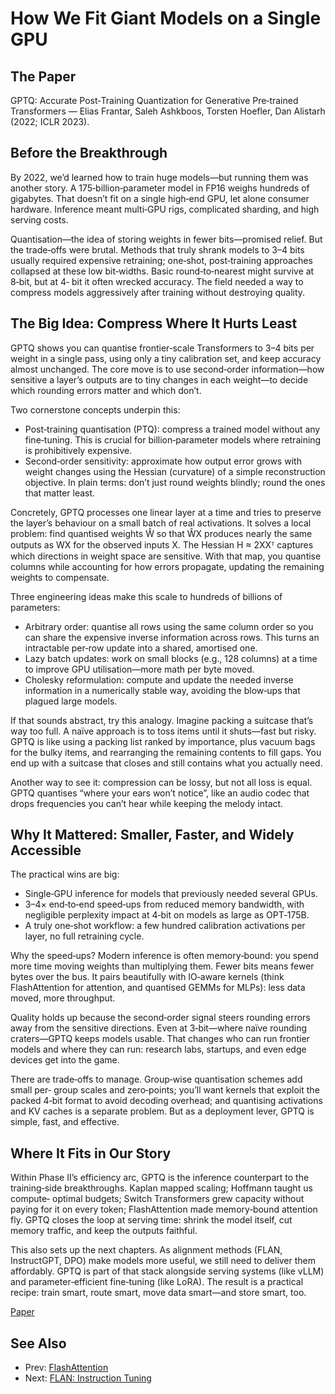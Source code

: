 # How We Fit Giant Models on a Single GPU

## The Paper

GPTQ: Accurate Post‑Training Quantization for Generative Pre‑trained
Transformers — Elias Frantar, Saleh Ashkboos, Torsten Hoefler, Dan Alistarh
(2022; ICLR 2023).

## Before the Breakthrough

By 2022, we’d learned how to train huge models—but running them was another
story. A 175‑billion‑parameter model in FP16 weighs hundreds of gigabytes. That
doesn’t fit on a single high‑end GPU, let alone consumer hardware. Inference
meant multi‑GPU rigs, complicated sharding, and high serving costs.

Quantisation—the idea of storing weights in fewer bits—promised relief. But the
trade‑offs were brutal. Methods that truly shrank models to 3–4 bits usually
required expensive retraining; one‑shot, post‑training approaches collapsed at
these low bit‑widths. Basic round‑to‑nearest might survive at 8‑bit, but at 4‑
bit it often wrecked accuracy. The field needed a way to compress models
aggressively after training without destroying quality.

## The Big Idea: Compress Where It Hurts Least

GPTQ shows you can quantise frontier‑scale Transformers to 3–4 bits per weight
in a single pass, using only a tiny calibration set, and keep accuracy almost
unchanged. The core move is to use second‑order information—how sensitive a
layer’s outputs are to tiny changes in each weight—to decide which rounding
errors matter and which don’t.

Two cornerstone concepts underpin this:

- Post‑training quantisation (PTQ): compress a trained model without any
  fine‑tuning. This is crucial for billion‑parameter models where retraining is
  prohibitively expensive.
- Second‑order sensitivity: approximate how output error grows with weight
  changes using the Hessian (curvature) of a simple reconstruction objective.
  In plain terms: don’t just round weights blindly; round the ones that matter
  least.

Concretely, GPTQ processes one linear layer at a time and tries to preserve the
layer’s behaviour on a small batch of real activations. It solves a local
problem: find quantised weights Ŵ so that ŴX produces nearly the same outputs
as WX for the observed inputs X. The Hessian H ≈ 2XXᵀ captures which directions
in weight space are sensitive. With that map, you quantise columns while
accounting for how errors propagate, updating the remaining weights to
compensate.

Three engineering ideas make this scale to hundreds of billions of parameters:

- Arbitrary order: quantise all rows using the same column order so you can
  share the expensive inverse information across rows. This turns an intractable
  per‑row update into a shared, amortised one.
- Lazy batch updates: work on small blocks (e.g., 128 columns) at a time to
  improve GPU utilisation—more math per byte moved.
- Cholesky reformulation: compute and update the needed inverse information in a
  numerically stable way, avoiding the blow‑ups that plagued large models.

If that sounds abstract, try this analogy. Imagine packing a suitcase that’s
way too full. A naïve approach is to toss items until it shuts—fast but risky.
GPTQ is like using a packing list ranked by importance, plus vacuum bags for
the bulky items, and rearranging the remaining contents to fill gaps. You end
up with a suitcase that closes and still contains what you actually need.

Another way to see it: compression can be lossy, but not all loss is equal.
GPTQ quantises “where your ears won’t notice”, like an audio codec that drops
frequencies you can’t hear while keeping the melody intact.

## Why It Mattered: Smaller, Faster, and Widely Accessible

The practical wins are big:

- Single‑GPU inference for models that previously needed several GPUs.
- 3–4× end‑to‑end speed‑ups from reduced memory bandwidth, with negligible
  perplexity impact at 4‑bit on models as large as OPT‑175B.
- A truly one‑shot workflow: a few hundred calibration activations per layer,
  no full retraining cycle.

Why the speed‑ups? Modern inference is often memory‑bound: you spend more time
moving weights than multiplying them. Fewer bits means fewer bytes over the bus.
It pairs beautifully with IO‑aware kernels (think FlashAttention for attention,
and quantised GEMMs for MLPs): less data moved, more throughput.

Quality holds up because the second‑order signal steers rounding errors away
from the sensitive directions. Even at 3‑bit—where naïve rounding craters—GPTQ
keeps models usable. That changes who can run frontier models and where they can
run: research labs, startups, and even edge devices get into the game.

There are trade‑offs to manage. Group‑wise quantisation schemes add small per‑
group scales and zero‑points; you’ll want kernels that exploit the packed 4‑bit
format to avoid decoding overhead; and quantising activations and KV caches is a
separate problem. But as a deployment lever, GPTQ is simple, fast, and
effective.

## Where It Fits in Our Story

Within Phase II’s efficiency arc, GPTQ is the inference counterpart to the
training‑side breakthroughs. Kaplan mapped scaling; Hoffmann taught us compute‑
optimal budgets; Switch Transformers grew capacity without paying for it on
every token; FlashAttention made memory‑bound attention fly. GPTQ closes the
loop at serving time: shrink the model itself, cut memory traffic, and keep the
outputs faithful.

This also sets up the next chapters. As alignment methods (FLAN, InstructGPT,
DPO) make models more useful, we still need to deliver them affordably. GPTQ is
part of that stack alongside serving systems (like vLLM) and parameter‑efficient
fine‑tuning (like LoRA). The result is a practical recipe: train smart, route
smart, move data smart—and store smart, too.

[Paper](llm_papers_syllabus/GPTQ_Accurate_Post_Training_Quant_Frantar_2022.pdf)
## See Also
- Prev: [FlashAttention](11-flashattention-fast-io-aware-dao-2022.md)
- Next: [FLAN: Instruction Tuning](13-flan-finetuned-zero-shot-wei-2021.md)
